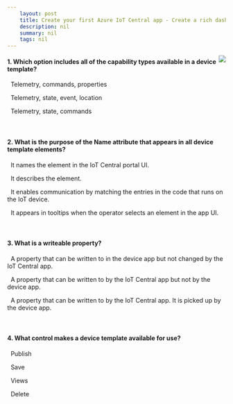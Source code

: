 ```yaml
---
    layout: post
    title: Create your first Azure IoT Central app - Create a rich dashboard and a real device
    description: nil
    summary: nil
    tags: nil
---
```



 <a target="_blank" href="https://docs.microsoft.com/en-us/learn/modules/create-your-first-iot-central-app/3-monitor-simulated-device/"><i class="fas fa-external-link-alt"></i> </a>
 <img align="right" src="https://docs.microsoft.com/en-us/learn/achievements/iot/iot-central-refrigerated-truck-module.svg">
####  1. Which option includes all of the capability types available in a device template?


<i class='fas fa-check-square' style='color: Dodgerblue;'></i> &nbsp;&nbsp;Telemetry, commands, properties

<i class='far fa-square'></i> &nbsp;&nbsp;Telemetry, state, event, location

<i class='far fa-square'></i> &nbsp;&nbsp;Telemetry, state, commands
<br />
<br />
<br />

####  2. What is the purpose of the Name attribute that appears in all device template elements?


<i class='far fa-square'></i> &nbsp;&nbsp;It names the element in the IoT Central portal UI.

<i class='far fa-square'></i> &nbsp;&nbsp;It describes the element.

<i class='fas fa-check-square' style='color: Dodgerblue;'></i> &nbsp;&nbsp;It enables communication by matching the entries in the code that runs on the IoT device.

<i class='far fa-square'></i> &nbsp;&nbsp;It appears in tooltips when the operator selects an element in the app UI.
<br />
<br />
<br />

####  3. What is a writeable property?


<i class='far fa-square'></i> &nbsp;&nbsp;A property that can be written to in the device app but not changed by the IoT Central app.

<i class='far fa-square'></i> &nbsp;&nbsp;A property that can be written to by the IoT Central app but not by the device app.

<i class='fas fa-check-square' style='color: Dodgerblue;'></i> &nbsp;&nbsp;A property that can be written to by the IoT Central app. It is picked up by the device app.
<br />
<br />
<br />

####  4. What control makes a device template available for use?


<i class='fas fa-check-square' style='color: Dodgerblue;'></i> &nbsp;&nbsp;Publish

<i class='far fa-square'></i> &nbsp;&nbsp;Save

<i class='far fa-square'></i> &nbsp;&nbsp;Views

<i class='far fa-square'></i> &nbsp;&nbsp;Delete
<br />
<br />
<br />
